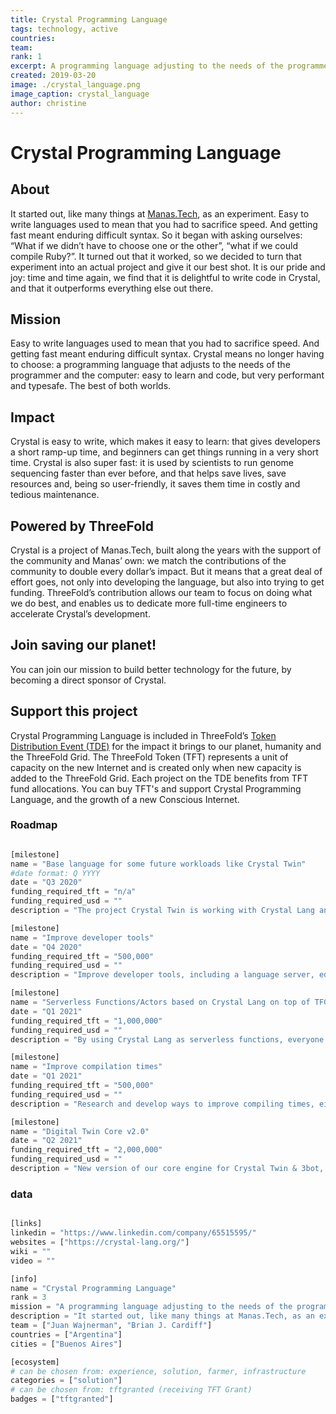 ```yaml
---
title: Crystal Programming Language
tags: technology, active
countries: 
team: 
rank: 1
excerpt: A programming language adjusting to the needs of the programmer and the computer - the best of both worlds.
created: 2019-03-20
image: ./crystal_language.png
image_caption: crystal_language
author: christine
---
```



# Crystal Programming Language

## About

It started out, like many things at [Manas.Tech](https://manas.tech/), as an experiment. Easy to write languages used to mean that you had to sacrifice speed. And getting fast meant enduring difficult syntax. So it began with asking ourselves: “What if we didn’t have to choose one or the other”, “what if we could compile Ruby?”. It turned out that it worked, so we decided to turn that experiment into an actual project and give it our best shot. It is our pride and joy: time and time again, we find that it is delightful to write code in Crystal, and that it outperforms everything else out there.

## Mission

Easy to write languages used to mean that you had to sacrifice speed. And getting fast meant enduring difficult syntax. Crystal means no longer having to choose: a programming language that adjusts to the needs of the programmer and the computer: easy to learn and code, but very performant and typesafe. The best of both worlds.

## Impact

Crystal is easy to write, which makes it easy to learn: that gives developers a short ramp-up time, and beginners can get things running in a very short time. Crystal is also super fast: it is used by scientists to run genome sequencing faster than ever before, and that helps save lives, save resources and, being so user-friendly, it saves them time in costly and tedious maintenance.

## Powered by ThreeFold

Crystal is a project of Manas.Tech, built along the years with the support of the community and Manas’ own: we match the contributions of the community to double every dollar’s impact. But it means that a great deal of effort goes, not only into developing the language, but also into trying to get funding. ThreeFold’s contribution allows our team to focus on doing what we do best, and enables us to dedicate more full-time engineers to accelerate Crystal’s development.

## Join saving our planet!

You can join our mission to build better technology for the future, by becoming a direct sponsor of Crystal.

## Support this project

Crystal Programming Language is included in ThreeFold’s [Token Distribution Event (TDE)](https://wiki.threefold.io/#/tdeoverview)</a> for the impact it brings to our planet, humanity and the ThreeFold Grid.
The ThreeFold Token (TFT) represents a unit of capacity on the new Internet and is created only when new capacity is added to the ThreeFold Grid.
Each project on the TDE benefits from TFT fund allocations. You can buy TFT's and support Crystal Programming Language, and the growth of a new Conscious Internet.


### Roadmap

```python

[milestone]
name = "Base language for some future workloads like Crystal Twin"
#date format: Q YYYY
date = "Q3 2020"
funding_required_tft = "n/a"
funding_required_usd = ""
description = "The project Crystal Twin is working with Crystal Lang and runs on top of the grid."

[milestone]
name = "Improve developer tools"
date = "Q4 2020"
funding_required_tft = "500,000"
funding_required_usd = ""
description = "Improve developer tools, including a language server, editor tooling and debugging tools. With that, we want to continue improving the Crystal experience for developers and bringing it up to par with other languages."

[milestone]
name = "Serverless Functions/Actors based on Crystal Lang on top of TFGrid"
date = "Q1 2021"
funding_required_tft = "1,000,000"
funding_required_usd = ""
description = "By using Crystal Lang as serverless functions, everyone developer in world can use the TFGrid in green and super efficient way. Serverless functions are the new hype, we want to show how this can be done more sustainable"

[milestone]
name = "Improve compilation times"
date = "Q1 2021"
funding_required_tft = "500,000"
funding_required_usd = ""
description = "Research and develop ways to improve compiling times, either by incremental compilation or alternative strategies."

[milestone]
name = "Digital Twin Core v2.0"
date = "Q2 2021"
funding_required_tft = "2,000,000"
funding_required_usd = ""
description = "New version of our core engine for Crystal Twin & 3bot, created in Crystal lang, leading to even more efficiency."

```


### data

```python

[links]
linkedin = "https://www.linkedin.com/company/65515595/"
websites = ["https://crystal-lang.org/"]
wiki = ""
video = ""

[info]
name = "Crystal Programming Language"
rank = 3
mission = "A programming language adjusting to the needs of the programmer and the computer - the best of both worlds."
description = "It started out, like many things at Manas.Tech, as an experiment. Easy to write languages used to mean that you had to sacrifice speed. And getting fast meant enduring difficult syntax. So it began with asking ourselves: “What if we didn’t have to choose one or the other”, “what if we could compile Ruby?”. It turned out that it worked, so we decided to turn that experiment into an actual project and give it our best shot. It is our pride and joy: time and time again, we find that it is delightful to write code in Crystal, and that it outperforms everything else out there."
team = ["Juan Wajnerman", "Brian J. Cardiff"]
countries = ["Argentina"]
cities = ["Buenos Aires"]

[ecosystem]
# can be chosen from: experience, solution, farmer, infrastructure
categories = ["solution"]
# can be chosen from: tftgranted (receiving TFT Grant)
badges = ["tftgranted"]

```
